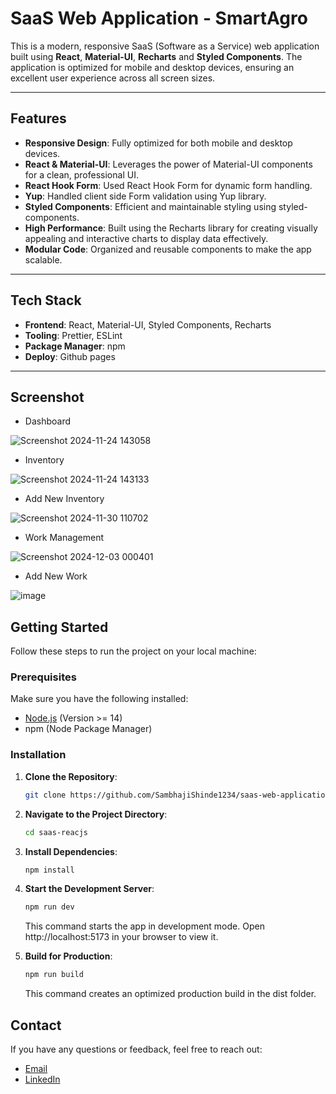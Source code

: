 # SaaS Web Application - SmartAgro

This is a modern, responsive SaaS (Software as a Service) web application built using **React**, **Material-UI**, **Recharts** and **Styled Components**. The application is optimized for mobile and desktop devices, ensuring an excellent user experience across all screen sizes.

---

## Features

- **Responsive Design**: Fully optimized for both mobile and desktop devices.
- **React & Material-UI**: Leverages the power of Material-UI components for a clean, professional UI.
- **React Hook Form**: Used React Hook Form for dynamic form handling. 
- **Yup**: Handled client side Form validation using Yup library.
- **Styled Components**: Efficient and maintainable styling using styled-components.
- **High Performance**: Built using the Recharts library for creating visually appealing and interactive charts to display data effectively.
- **Modular Code**: Organized and reusable components to make the app scalable.

---

## Tech Stack

- **Frontend**: React, Material-UI, Styled Components, Recharts
- **Tooling**: Prettier, ESLint
- **Package Manager**: npm
- **Deploy**: Github pages

---

## Screenshot

- Dashboard
  
![Screenshot 2024-11-24 143058](https://github.com/user-attachments/assets/60c19339-2668-4dcd-a7a8-e4ad2bcd93f4)

- Inventory
  
![Screenshot 2024-11-24 143133](https://github.com/user-attachments/assets/65b7cc33-98de-4ee9-b055-4f0a5d10787c)

- Add New Inventory

![Screenshot 2024-11-30 110702](https://github.com/user-attachments/assets/bae608c7-222e-43c5-8999-152320d28a10)

- Work Management

![Screenshot 2024-12-03 000401](https://github.com/user-attachments/assets/983b1f25-e379-493e-89d6-beb0dfab876d)

- Add New Work

![image](https://github.com/user-attachments/assets/f0e2656c-61c0-450b-a26c-0936e265875a)


## Getting Started

Follow these steps to run the project on your local machine:

### Prerequisites

Make sure you have the following installed:

- [Node.js](https://nodejs.org/) (Version >= 14)
- npm (Node Package Manager)

### Installation

1. **Clone the Repository**:

   ```bash
   git clone https://github.com/SambhajiShinde1234/saas-web-application-smart-agro.git

   ```

2. **Navigate to the Project Directory**:

   ```bash
   cd saas-reacjs

   ```

3. **Install Dependencies**:

   ```bash
   npm install

   ```

4. **Start the Development Server**:

   ```bash
   npm run dev

   ```

   This command starts the app in development mode. Open http://localhost:5173 in your browser to view it.

5. **Build for Production**:

   ```bash
   npm run build

   ```

   This command creates an optimized production build in the dist folder.

## Contact

If you have any questions or feedback, feel free to reach out:

- [Email](mailto:mr.sam.shinde@gmail.com)
- [LinkedIn](https://www.linkedin.com/in/sambhajishinde99/)
